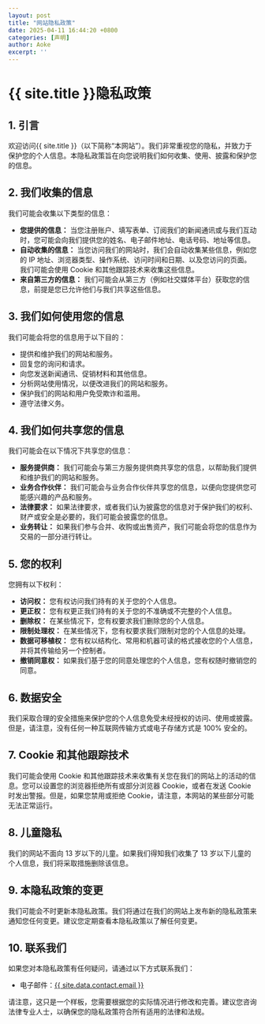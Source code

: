 ```yaml
---
layout: post
title: "网站隐私政策"
date: 2025-04-11 16:44:20 +0800
categories: [声明]
author: Aoke
excerpt: ''
---
```


# {{ site.title }}隐私政策

## 1. 引言

欢迎访问{{ site.title }}（以下简称“本网站”）。我们非常重视您的隐私，并致力于保护您的个人信息。本隐私政策旨在向您说明我们如何收集、使用、披露和保护您的信息。

## 2. 我们收集的信息

我们可能会收集以下类型的信息：

* **您提供的信息：** 当您注册账户、填写表单、订阅我们的新闻通讯或与我们互动时，您可能会向我们提供您的姓名、电子邮件地址、电话号码、地址等信息。
* **自动收集的信息：** 当您访问我们的网站时，我们会自动收集某些信息，例如您的 IP 地址、浏览器类型、操作系统、访问时间和日期、以及您访问的页面。我们可能会使用 Cookie 和其他跟踪技术来收集这些信息。
* **来自第三方的信息：** 我们可能会从第三方（例如社交媒体平台）获取您的信息，前提是您已允许他们与我们共享这些信息。

## 3. 我们如何使用您的信息

我们可能会将您的信息用于以下目的：

* 提供和维护我们的网站和服务。
* 回复您的询问和请求。
* 向您发送新闻通讯、促销材料和其他信息。
* 分析网站使用情况，以便改进我们的网站和服务。
* 保护我们的网站和用户免受欺诈和滥用。
* 遵守法律义务。

## 4. 我们如何共享您的信息

我们可能会在以下情况下共享您的信息：

* **服务提供商：** 我们可能会与第三方服务提供商共享您的信息，以帮助我们提供和维护我们的网站和服务。
* **业务合作伙伴：** 我们可能会与业务合作伙伴共享您的信息，以便向您提供您可能感兴趣的产品和服务。
* **法律要求：** 如果法律要求，或者我们认为披露您的信息对于保护我们的权利、财产或安全是必要的，我们可能会披露您的信息。
* **业务转让：** 如果我们参与合并、收购或出售资产，我们可能会将您的信息作为交易的一部分进行转让。

## 5. 您的权利

您拥有以下权利：

* **访问权：** 您有权访问我们持有的关于您的个人信息。
* **更正权：** 您有权更正我们持有的关于您的不准确或不完整的个人信息。
* **删除权：** 在某些情况下，您有权要求我们删除您的个人信息。
* **限制处理权：** 在某些情况下，您有权要求我们限制对您的个人信息的处理。
* **数据可移植权：** 您有权以结构化、常用和机器可读的格式接收您的个人信息，并将其传输给另一个控制者。
* **撤销同意权：** 如果我们基于您的同意处理您的个人信息，您有权随时撤销您的同意。

## 6. 数据安全

我们采取合理的安全措施来保护您的个人信息免受未经授权的访问、使用或披露。但是，请注意，没有任何一种互联网传输方式或电子存储方式是 100% 安全的。

## 7. Cookie 和其他跟踪技术

我们可能会使用 Cookie 和其他跟踪技术来收集有关您在我们的网站上的活动的信息。您可以设置您的浏览器拒绝所有或部分浏览器 Cookie，或者在发送 Cookie 时发出警报。但是，如果您禁用或拒绝 Cookie，请注意，本网站的某些部分可能无法正常运行。

## 8. 儿童隐私

我们的网站不面向 13 岁以下的儿童。如果我们得知我们收集了 13 岁以下儿童的个人信息，我们将采取措施删除该信息。

## 9. 本隐私政策的变更

我们可能会不时更新本隐私政策。我们将通过在我们的网站上发布新的隐私政策来通知您任何变更。建议您定期查看本隐私政策以了解任何变更。

## 10. 联系我们

如果您对本隐私政策有任何疑问，请通过以下方式联系我们：

* 电子邮件：<a href="mailto:{{ site.data.contact.email }}">{{ site.data.contact.email }}</a>

请注意，这只是一个样板，您需要根据您的实际情况进行修改和完善。建议您咨询法律专业人士，以确保您的隐私政策符合所有适用的法律和法规。
